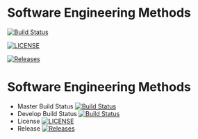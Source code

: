 # Software Engineering Methods

[![Build Status](https://travis-ci.com/heinsetswe/sem.svg?branch=master)](https://travis-ci.com/heinsetswe/sem)

[![LICENSE](https://img.shields.io/github/license/heinsetswe/sem.svg?style=flat-square)](https://github.com/heinsetswe/sem/blob/master/LICENSE)

[![Releases](https://img.shields.io/github/release/heinsetswe/sem/all.svg?style=flat-square)](https://github.com/heinsetswe/sem/releases)

# Software Engineering Methods

- Master Build Status [![Build Status](https://travis-ci.com/heinsetswe/sem.svg?branch=master)](https://travis-ci.com/heinsetswe/sem)
- Develop Build Status [![Build Status](https://travis-ci.com/heinsetswe/sem.svg?branch=develop)](https://travis-ci.com/heinsetswe/sem)
- License [![LICENSE](https://img.shields.io/github/license/heinsetswe/sem.svg?style=flat-square)](https://github.com/heinsetswe/sem/blob/master/LICENSE)
- Release [![Releases](https://img.shields.io/github/release/heinsetswe/sem/all.svg?style=flat-square)](https://github.com/heinsetswe/sem/releases)